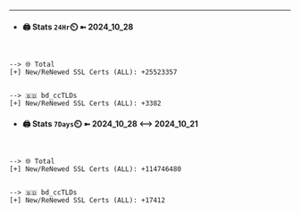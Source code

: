 

---
- #### 🖨️ **Stats** `24Hr`⏲️ ➼ 2024_10_28
```console


--> 🌐 Total
[+] New/ReNewed SSL Certs (ALL): +25523357


--> 🇧🇩 bd_ccTLDs
[+] New/ReNewed SSL Certs (ALL): +3382

```

- #### 🖨️ **Stats** `7Days`⏲️ ➼ 2024_10_28 <--> 2024_10_21
```console


--> 🌐 Total
[+] New/ReNewed SSL Certs (ALL): +114746480


--> 🇧🇩 bd_ccTLDs
[+] New/ReNewed SSL Certs (ALL): +17412

```

